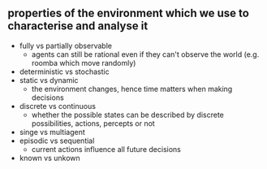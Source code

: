 ## properties of the environment which we use to characterise and analyse it
- fully vs partially observable
	- agents can still be rational even if they can't observe the world (e.g. roomba which move randomly)
- deterministic vs stochastic
- static vs dynamic
	- the environment changes, hence time matters when making decisions
- discrete vs continuous
	- whether the possible states can be described by discrete possibilities, actions, percepts or not
- singe vs multiagent
- episodic vs sequential
	- current actions influence all future decisions
- known vs unkown